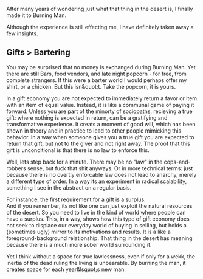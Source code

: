 
After many years of wondering just what that thing in the desert is, I finally made it to Burning Man.

Although the experience is still effecting me, I have definitely taken away a few insights.

## Gifts > Bartering

You may be surprised that no money is exchanged during Burning Man.
Yet there are still Bars, food vendors, and late night popcorn - for free, from complete strangers.
If this were a barter world I would perhaps offer my shirt, or a chicken.
But this isn&amp;quot;t.  Take the popcorn, it is yours.

In a gift economy you are not expected to immediately return a favor or item with an item of equal value.
Instead, it is like a communal game of paying it forward.
Unless you are part of the minorty of sociopaths, recieving a true gift: where nothing is expected in return, can be a gratifying and transformative experience.
It creats a moment of good will, which has been shown in theory and in practice to lead to other people mimicking this behavior.
In a way when someone gives you a true gift you are expected to return that gift, but not to the giver and not right away.
The proof that this gift is unconditional is that there is no law to enforce this.

Well, lets step back for a minute.  There may be no &quot;law&quot; in the cops-and-robbers sense, but fuck that shit anyways.
Or in more technical terms: just because there is no overtly enforcable law does not lead to anarchy, merely a different type of order.
In a way its an experiment in radical scalability, something I see in the abstract on a regular basis.

For instance, the first requirement for a gift is a surplus.  
And if you remember, its not like one can just exploit the natural resources of the desert.
So you need to live in the kind of world where people can have a surplus.
This, in a way, shows how this type of gift economy does not seek to displace our everyday world of buying in selling, but holds a (sometimes ugly) mirror to its motivations and results.
It is a like a foreground-background relationship.  That thing in the desert has meaning because there
is a much more sober world surrounding it.  

Yet I think without a space for true lawlessness, even if only for a wekk, the inertia of the dead ruling the living
is unbearable.
By burning the man, it creates space for each year&lsquot;s new man.
